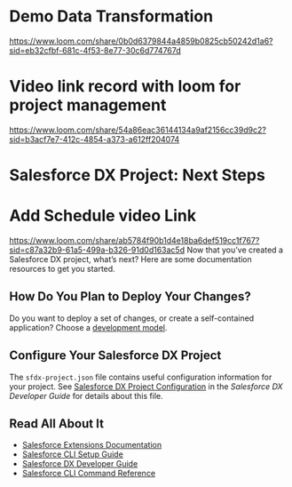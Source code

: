 # Demo Data Transformation 
https://www.loom.com/share/0b0d6379844a4859b0825cb50242d1a6?sid=eb32cfbf-681c-4f53-8e77-30c6d774767d

# Video link record with loom for project management

https://www.loom.com/share/54a86eac36144134a9af2156cc39d9c2?sid=b3acf7e7-412c-4854-a373-a612ff204074

# Salesforce DX Project: Next Steps
# Add Schedule video Link
https://www.loom.com/share/ab5784f90b1d4e18ba6def519cc1f767?sid=c87a32b9-61a5-499a-b326-91d0d163ac5d 
Now that you’ve created a Salesforce DX project, what’s next? Here are some documentation resources to get you started.

## How Do You Plan to Deploy Your Changes?

Do you want to deploy a set of changes, or create a self-contained application? Choose a [development model](https://developer.salesforce.com/tools/vscode/en/user-guide/development-models).

## Configure Your Salesforce DX Project

The `sfdx-project.json` file contains useful configuration information for your project. See [Salesforce DX Project Configuration](https://developer.salesforce.com/docs/atlas.en-us.sfdx_dev.meta/sfdx_dev/sfdx_dev_ws_config.htm) in the _Salesforce DX Developer Guide_ for details about this file.

## Read All About It

- [Salesforce Extensions Documentation](https://developer.salesforce.com/tools/vscode/)
- [Salesforce CLI Setup Guide](https://developer.salesforce.com/docs/atlas.en-us.sfdx_setup.meta/sfdx_setup/sfdx_setup_intro.htm)
- [Salesforce DX Developer Guide](https://developer.salesforce.com/docs/atlas.en-us.sfdx_dev.meta/sfdx_dev/sfdx_dev_intro.htm)
- [Salesforce CLI Command Reference](https://developer.salesforce.com/docs/atlas.en-us.sfdx_cli_reference.meta/sfdx_cli_reference/cli_reference.htm)
